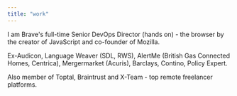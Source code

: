 ```yaml
---
title: "work"
---
```


I am Brave's full-time Senior DevOps Director (hands on) - the browser by the creator of JavaScript and co-founder of Mozilla.

Ex-Audicon, Language Weaver (SDL, RWS), AlertMe (British Gas Connected Homes, Centrica), Mergermarket (Acuris), Barclays, Contino, Policy Expert.

Also member of Toptal, Braintrust and X-Team - top remote freelancer platforms.
